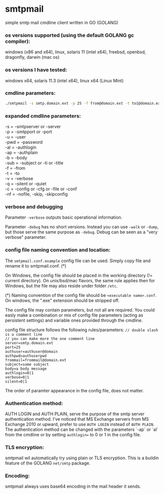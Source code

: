 # smtpmail
simple smtp mail cmdline client written in GO (GOLANG)

### os versions supported (using the default GOLANG gc compiler): 
windows (x86 and x64), linux, solaris 11 (intel x64), freebsd, openbsd, dragonfly, darwin (mac os) 

### os versions I have tested:
windows x64, solaris 11.3 (intel x64), linux x64 (Linux Mint)

### cmdline parameters:
```sh
./smtpmail -s smtp.domain.ext -p 25 -f from@domain.ext -t to1@domain.ext,to2@domain.ext -b "mail message" -sub "mail subject" -u <authuser> -pwd <password> [-al|-ap] [-q] [-c <config file>|-nf] [-v|-debug]
```

### expanded cmdline parameters:
-s = -smtpserver or -server<br />
-p = -smtpport or -port<br />
-u = -user<br />
-pwd = -password<br />
-al = -authlogin<br />
-ap = -authplain<br />
-b = -body<br />
-sub = -subject or -ti or -title<br />
-f = -from<br />
-t = -to<br />
-v = -verbose<br />
-q = -silent or -quiet<br />
-c = -config or -cfg or -file or -conf<br />
-nf = -nofile, -skip, -skipconfig<br />


### verbose and debugging
Parameter `-verbose` outputs basic operational information.

Parameter `-debug`  has no short versions. Instead you can use `-walk` or `-dump`, but those serve the same purpose as `-debug`. Debug can be seen as a "very verbose" parameter.


### config file naming convention and location:
The `smtpmail.conf.example` config file can be used. Simply copy file and rename it to smtpmail.conf. \(*\)

On Windows, the config file should be placed in the working directory (!= current directory).
On unix/bsd/mac flavors, the same rule applies then for Windows, but the file may also reside under folder `/etc`.

\(*\) Naming convention of the config file should be `<executable name>.conf`. On windows, the ".exe" extension should be stripped off.


The config file may contain parameters, but not all are required. You could easly make a combination or mix of config file parameters (acting as persistent settings) and variable ones provided through the cmdline. 

config file structure follows the following rules/parameters:
`// double slash is a comment line`<br />
`// you can make more the one comment line`<br />
`server=smtp.domain.ext`<br />
`port=25`<br />
`authuser=authuser@domain`<br />
`authpwd=authuserpwd`<br />
`frommail=frommail@domain.ext`<br />
`subject=some subject`<br />
`body=a body message`<br />
`authlogin=0|1`<br />
`verbose=0|1`<br />
`silent=0|1`<br />

The order of paramter appearance in the config file, does not matter.

 
### Authentication method:
AUTH LOGIN and AUTH PLAIN, serve the purpose of the smtp server authentication method.
I\'ve noticed that MS Exchange servers from MS Exchange 2010 or upward, prefer to use `AUTH LOGIN` instead of `AUTH PLAIN`.
The authentication method can be changed with the parameters ´-ap´ or ´al´ from the cmdline or by setting `authlogin=` to 0 or 1 in the config file.  

### TLS encryption:
smtpmail wil automatically try using plain or TLS encryption. This is a buildin feature of the GOLANG `net/smtp` package.

### Encoding:
smtpmail always uses base64 encoding in the mail header it sends.
